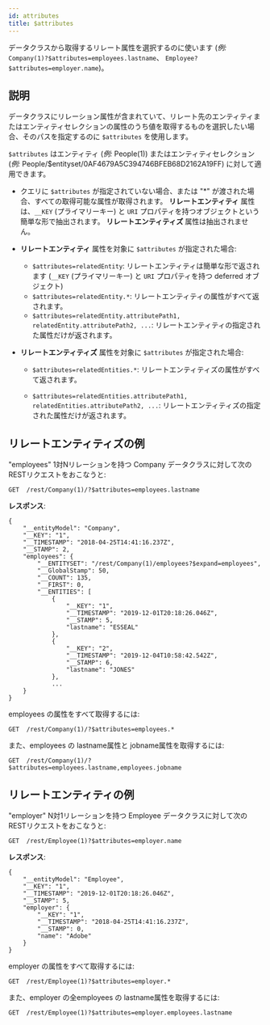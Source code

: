 ```yaml
---
id: attributes
title: $attributes
---
```


データクラスから取得するリレート属性を選択するのに使います (_例:_ `Company(1)?$attributes=employees.lastname`、 `Employee?$attributes=employer.name`)。

## 説明

データクラスにリレーション属性が含まれていて、リレート先のエンティティまたはエンティティセレクションの属性のうち値を取得するものを選択したい場合、そのパスを指定するのに `$attributes` を使用します。

`$attributes` はエンティティ (_例:_ People(1)) またはエンティティセレクション (_例:_ People/$entityset/0AF4679A5C394746BFEB68D2162A19FF) に対して適用できます。

- クエリに `$attributes` が指定されていない場合、または "\*" が渡された場合、すべての取得可能な属性が取得されます。 **リレートエンティティ** 属性は、`__KEY` (プライマリーキー) と `URI` プロパティを持つオブジェクトという簡単な形で抽出されます。 **リレートエンティティズ** 属性は抽出されません。

- **リレートエンティティ** 属性を対象に `$attributes` が指定された場合:
  - `$attributes=relatedEntity`: リレートエンティティは簡単な形で返されます (`__KEY` (プライマリーキー) と `URI` プロパティを持つ deferred オブジェクト)
  - `$attributes=relatedEntity.*`: リレートエンティティの属性がすべて返されます。
  - `$attributes=relatedEntity.attributePath1, relatedEntity.attributePath2, ...`: リレートエンティティの指定された属性だけが返されます。

- **リレートエンティティズ** 属性を対象に `$attributes` が指定された場合:
  - `$attributes=relatedEntities.*`: リレートエンティティズの属性がすべて返されます。

  - `$attributes=relatedEntities.attributePath1, relatedEntities.attributePath2, ...`: リレートエンティティズの指定された属性だけが返されます。

## リレートエンティティズの例

"employees" 1対Nリレーションを持つ Company データクラスに対して次の RESTリクエストをおこなうと:

`GET  /rest/Company(1)/?$attributes=employees.lastname`

**レスポンス**:

```
{
    "__entityModel": "Company",
    "__KEY": "1",  
    "__TIMESTAMP": "2018-04-25T14:41:16.237Z",
    "__STAMP": 2,
    "employees": {
		"__ENTITYSET": "/rest/Company(1)/employees?$expand=employees",
		"__GlobalStamp": 50,
		"__COUNT": 135,
		"__FIRST": 0,
		"__ENTITIES": [
			{
				"__KEY": "1",
				"__TIMESTAMP": "2019-12-01T20:18:26.046Z",
				"__STAMP": 5,
				"lastname": "ESSEAL"
			},
			{
				"__KEY": "2",
				"__TIMESTAMP": "2019-12-04T10:58:42.542Z",
				"__STAMP": 6,
				"lastname": "JONES"
			},
			...
    }
}
```

employees の属性をすべて取得するには:

`GET  /rest/Company(1)/?$attributes=employees.*`

また、employees の lastname属性と jobname属性を取得するには:

`GET  /rest/Company(1)/?$attributes=employees.lastname,employees.jobname`

## リレートエンティティの例

"employer" N対1リレーションを持つ Employee データクラスに対して次の RESTリクエストをおこなうと:

`GET  /rest/Employee(1)?$attributes=employer.name`

**レスポンス**:

```
{
	"__entityModel": "Employee",
	"__KEY": "1",
	"__TIMESTAMP": "2019-12-01T20:18:26.046Z",
	"__STAMP": 5,
	"employer": {
		"__KEY": "1",
		"__TIMESTAMP": "2018-04-25T14:41:16.237Z",
		"__STAMP": 0,
		"name": "Adobe"
	}
}
```

employer の属性をすべて取得するには:

`GET  /rest/Employee(1)?$attributes=employer.*`

また、employer の全employees の lastname属性を取得するには:

`GET  /rest/Employee(1)?$attributes=employer.employees.lastname`

